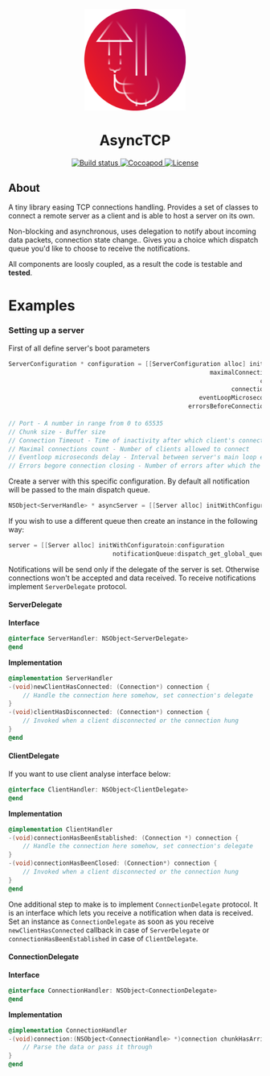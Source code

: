 <p align="center">
  <img src="https://github.com/mateuszstompor/AsyncTCP/blob/master/Assets/icon.png?raw=true" width="40%">
</p>
<h1 align="center">AsyncTCP</h1>
<p align="center">  
    <a href="https://github.com/mateuszstompor/AsyncTCP/actions/workflows/tests.yml">
        <img src="https://github.com/mateuszstompor/AsyncTCP/actions/workflows/tests.yml/badge.svg?branch=master" height="18pt" alt="Build status"/>
    </a>  
    <a href="https://cocoapods.org/pods/AsyncTCP">
        <img src="https://img.shields.io/cocoapods/v/AsyncTCP" height="18pt" alt="Cocoapod"/>
    </a>
    <a href="https://opensource.org/licenses/MIT">
        <img src="https://img.shields.io/badge/License-MIT-yellow.svg" height="18pt" alt="License"/>
    </a>
</p>

## About

A tiny library easing TCP connections handling. 
Provides a set of classes to connect a remote server as a client and is able to host a server on its own.

Non-blocking and asynchronous, uses delegation to notify about incoming data packets, connection state change.. 
Gives you a choice which dispatch queue you'd like to choose to receive the notifications. 

All components are loosly coupled, as a result the code is testable and **tested**.


# Examples
### Setting up a server
First of all define server's boot parameters
```objective-c
ServerConfiguration * configuration = [[ServerConfiguration alloc] initWithPort:57880
                                                        maximalConnectionsCount:5
                                                                      chunkSize:40
                                                              connectionTimeout:4
                                                     eventLoopMicrosecondsDelay:40
                                                  errorsBeforeConnectionClosing:3];

// Port - A number in range from 0 to 65535
// Chunk size - Buffer size
// Connection Timeout - Time of inactivity after which client's connection is going to be closed
// Maximal connections count - Number of clients allowed to connect
// Eventloop microseconds delay - Interval between server's main loop evaluations. Adjust depending on your network speed and device's resources utilization
// Errors begore connection closing - Number of errors after which the connection will be closed
```
Create a server with this specific configuration. By default all notification will be passed to the main dispatch queue.
```objective-c
NSObject<ServerHandle> * asyncServer = [[Server alloc] initWithConfiguratoin:configuration];
```
If you wish to use a different queue then create an instance in the following way:
```objective-c
server = [[Server alloc] initWithConfiguratoin:configuration 
                             notificationQueue:dispatch_get_global_queue(DISPATCH_QUEUE_PRIORITY_HIGH, 0)];
```
Notifications will be send only if the delegate of the server is set. 
Otherwise connections won't be accepted and data received. 
To receive notifications implement `ServerDelegate` protocol.
<h4>ServerDelegate</h4>

**Interface**
```objective-c
@interface ServerHandler: NSObject<ServerDelegate>
@end
```
**Implementation**
```objective-c
@implementation ServerHandler
-(void)newClientHasConnected: (Connection*) connection {
    // Handle the connection here somehow, set connection's delegate
}
-(void)clientHasDisconnected: (Connection*) connection {
    // Invoked when a client disconnected or the connection hung 
}
@end
```
<h4>ClientDelegate</h4>

If you want to use client analyse interface below:
```objective-c
@interface ClientHandler: NSObject<ClientDelegate>
@end
```
**Implementation**
```objective-c
@implementation ClientHandler
-(void)connectionHasBeenEstablished: (Connection *) connection {
    // Handle the connection here somehow, set connection's delegate
}
-(void)connectionHasBeenClosed: (Connection*) connection {
    // Invoked when a client disconnected or the connection hung 
}
@end
```
One additional step to make is to implement `ConnectionDelegate` protocol. 
It is an interface which lets you receive a notification when data is received. 
Set an instance as `ConnectionDelegate` as soon as you receive `newClientHasConnected` callback in case of `ServerDelegate` or `connectionHasBeenEstablished` in case of `ClientDelegate`.
<h4>ConnectionDelegate</h4>

**Interface**
```objective-c
@interface ConnectionHandler: NSObject<ConnectionDelegate>
@end
```
**Implementation**
```objective-c
@implementation ConnectionHandler
-(void)connection:(NSObject<ConnectionHandle> *)connection chunkHasArrived:(NSData *)data {
    // Parse the data or pass it through 
}
@end
```
